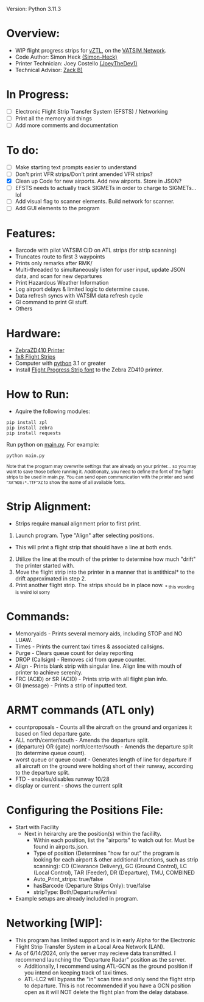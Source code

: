 Version: Python 3.11.3
# Overview:
  * WIP flight progress strips for [vZTL](https://ztlartcc.org), on the [VATSIM Network](https://vatsim.net).
  * Code Author: Simon Heck [(Simon-Heck)](https://github.com/Simon-Heck)
  * Printer Technician: Joey Costello [(JoeyTheDev1)](https://github.com/JoeyTheDev1/)
  * Technical Advisor: [Zack B)](https://github.com/zbfromztl)

# In Progress:
 - [ ] Electronic Flight Strip Transfer System (EFSTS) / Networking
 - [ ] Print all the memory aid things
 - [ ] Add more comments and documentation

# To do:
 - [ ] Make starting text prompts easier to understand
 - [ ] Don't print VFR strips/Don't print amended VFR strips?
 - [x] Clean up Code for new airports. Add new airports. Store in JSON?
 - [ ] EFSTS needs to actually track SIGMETs in order to charge to SIGMETs... lol
 - [ ] Add visual flag to scanner elements. Build network for scanner.
 - [ ] Add GUI elements to the program

# Features:
  * Barcode with pilot VATSIM CID on ATL strips (for strip scanning)
  * Truncates route to first 3 waypoints
  * Prints only remarks after RMK/
  * Multi-threaded to simultaneously listen for user input, update JSON data, and scan for new departures
  * Print Hazardous Weather Information
  * Log airport delays & limited logic to determine cause.
  * Data refresh syncs with VATSIM data refresh cycle
  * GI command to print GI stuff.
  * Others

# Hardware:
  * [ZebraZD410 Printer](https://www.zebra.com/us/en/products/spec-sheets/printers/desktop/zd410.html)
  * [1x8 Flight Strips](https://bocathermal.txdesign.com/thermal-general-admission-ticket/details/boca-flight-strip-1-x-8/)
  * Computer with [python](https://www.python.org/downloads/) 3.1 or greater
  * Install [Flight Progress Strip font](https://www.dropbox.com/s/lqtvsngjdjonngv/Flight-Strip-Printer.ttf?dl=0) to the Zebra ZD410 printer.


# How to Run:
  * Aquire the following modules:
```
pip install zpl
pip install zebra
pip install requests
```
Run python on [main.py](src/main.py). For example:
```
python main.py
```
<sub>Note that the program may overwrite settings that are already on your printer... 
so you may want to save those before running it. Additionally, you need to define
the font of the flight strips to be used in main.py. You can send open communication
with the printer and send ```^XA^WDE:*.TTF^XZ``` to show the name of all available fonts. </sub>

# Strip Alignment:
 * Strips require manual alignment prior to first print.
 1. Launch program. Type "Align" after selecting positions.
   - This will print a flight strip that should have a line at both ends.
 2. Utilize the line at the mouth of the printer to determine how much "drift" the printer started with.
 3. Move the flight strip into the printer in a manner that is antithical* to the drift approximated in step 2.
 4. Print another flight strip. The strips should be in place now. 
<sub>* this wording is weird lol sorry</sub>

# Commands:
 * Memoryaids - Prints several memory aids, including STOP and NO LUAW.
 * Times - Prints the current taxi times & associated callsigns.
 * Purge - Clears queue count for delay reporting
 * DROP (Callsign) - Removes cid from queue counter.
 * Align - Prints blank strip with singular line. Align line with mouth of printer to achieve serenity.
 * FRC (ACID) or SR (ACID) - Prints strip with all flight plan info.
 * GI (message) - Prints a strip of inputted text.

# ARMT commands (ATL only)
 * countproposals - Counts all the aircraft on the ground and organizes it based on filed departure gate.
 * ALL north/center/south - Amends the departure split.
 * {departure} OR {gate} north/center/south - Amends the departure split (to determine queue count).
 * worst queue or queue count - Generates length of line for departure if all aircraft on the ground were holding short of their runway, according to the departure split.
 * FTD - enables/disables runway 10/28
 * display or current - shows the current split

 # Configuring the Positions File:
 * Start with Facility
    - Next in heirarchy are the position(s) within the facililty.
      - Within each position, list the "airports" to watch out for. Must be found in airports.json.
      - Type of position (Determines "how far out" the program is looking for each airport & other additional functions, such as strip scanning): CD (Clearance Delivery), GC (Ground Control), LC (Local Control), TAR (Feeder), DR (Departure), TMU, COMBINED 
      - Auto_Print_strips: true/false
      - hasBarcode (Departure Strips Only): true/false
      - stripType: Both/Departure/Arrival
 * Example setups are already included in program.

 # Networking [WIP]:
 * This program has limited support and is in early Alpha for the Electronic Flight Strip Transfer System in a Local Area Network (LAN).
 * As of 6/14/2024, only the server may recieve data transmitted. I recommend launching the "Departure Radar" position as the server.
    - Additionally, I recommend using ATL-GCN as the ground position if you intend on keeping track of taxi times. 
    - ATL-LC2 will bypass the "in" scan time and only send the flight strip to departure. This is not recommended if you have a GCN position open as it will NOT delete the flight plan from the delay database. 